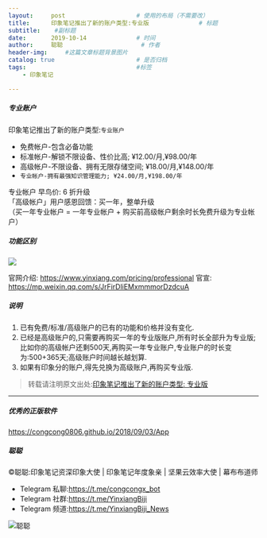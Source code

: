 ```yaml
---
layout:     post                    # 使用的布局（不需要改）
title:      印象笔记推出了新的账户类型:专业版              # 标题 
subtitle:    #副标题
date:       2019-10-14              # 时间
author:     聪聪                      # 作者
header-img:     #这篇文章标题背景图片
catalog: true                       # 是否归档
tags:                               #标签
    - 印象笔记

---
```


##### 专业账户

印象笔记推出了新的账户类型:`专业账户`<br>

* 免费帐户-包含必备功能
* 标准帐户-解锁不限设备、性价比高; ¥12.00/月,¥98.00/年
* 高级帐户-不限设备、拥有无限存储空间; ¥18.00/月,¥148.00/年
* `专业帐户-拥有最强知识管理能力; ¥24.00/月,¥198.00/年`

专业帐户 早鸟价: 6 折升级<br>
「高级帐户」用户感恩回馈：买一年，整单升级<br>
（买一年专业帐户 = 一年专业帐户 + 购买前高级帐户剩余时长免费升级为专业帐户）

##### 功能区别
![](http://ww1.sinaimg.cn/large/9b84e6acly1g7s14pbvb1j20ro0oqhdu.jpg)

官网介绍: <https://www.yinxiang.com/pricing/professional>
官宣: <https://mp.weixin.qq.com/s/JrFirDliEMxmmmorDzdcuA>

##### 说明
1. 已有免费/标准/高级账户的已有的功能和价格并没有变化.
2. 已经是高级账户的,只需要再购买一年的专业版账户,所有时长全部升为专业版;比如你的高级帐户还剩500天,再购买一年专业账户,专业账户的时长变为:500+365天;高级账户时间越长越划算.
3. 如果有印象分的账户,得先兑换为高级账户,再购买专业版.

> 转载请注明原文出处:[印象笔记推出了新的账户类型: 专业版](https://congcong0806.github.io/2019/10/14/YinxiangPro)

- - - -

##### 优秀的正版软件
<https://congcong0806.github.io/2018/09/03/App>

##### 聪聪
&copy;聪聪:印象笔记资深印象大使 | 印象笔记年度象亲 | 坚果云效率大使 | 幕布布道师

* Telegram 私聊:<https://t.me/congcongx_bot>
* Telegram 社群:<https://t.me/YinxiangBiji>
* Telegram 频道:<https://t.me/YinxiangBiji_News>

![聪聪](https://i.v2ex.co/3wc207g5.png)
